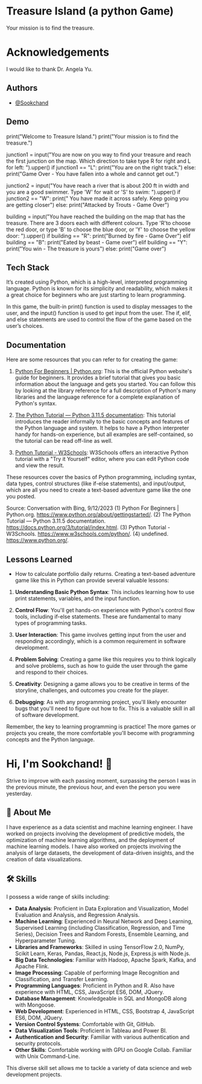 
#  Treasure Island (a python Game)
Your mission is to find the treasure.
#  Acknowledgements
I would like to thank Dr. Angela Yu.
## Authors

- [@Sookchand](https://github.com/Sookchand)


## Demo
print("Welcome to Treasure Island.")
print("Your mission is to find the treasure.")

junction1 = input("You are now on you way to find your treasure and reach the first junction on the map. Which direction to take type R for right and L for left: ").upper()
if junction1 == "L":
    print("You are on the right track.")
else:
    print("Game Over - You have fallen into a whole and cannot get out.")

junction2 = input("You have reach a river that is about 200 ft in width and you are a good swimmer.  Type 'W' for wait or 'S' to swim: ").upper()
if junction2 == "W":
    print(" You have made it across safely. Keep going you are getting closer")
else:
    print("Attacked by Trouts - Game Over")
    
building = input("You have reached the building on the map that has the treasure. There are 3 doors each with different colours. Type 'R'to choose the red door, or type 'B' to choose the blue door, or 'Y' to choose the yellow door: ").upper()
if building == "R":
    print("Burned by fire - Game Over")
elif building == "B":
    print("Eated by beast - Game over")
elif building == "Y":
    print("You win - The treasure is yours")
else:
    print("Game over")

## Tech Stack
It’s created using Python, which is a high-level, interpreted programming language. Python is known for its simplicity and readability, which makes it a great choice for beginners who are just starting to learn programming.

In this game, the built-in print() function is used to display messages to the user, and the input() function is used to get input from the user. The if, elif, and else statements are used to control the flow of the game based on the user’s choices.
## Documentation
Here are some resources that you can refer to for creating the game:

1. [Python For Beginners | Python.org](^1^): This is the official Python website's guide for beginners. It provides a brief tutorial that gives you basic information about the language and gets you started. You can follow this by looking at the library reference for a full description of Python's many libraries and the language reference for a complete explanation of Python's syntax.

2. [The Python Tutorial — Python 3.11.5 documentation](^2^): This tutorial introduces the reader informally to the basic concepts and features of the Python language and system. It helps to have a Python interpreter handy for hands-on experience, but all examples are self-contained, so the tutorial can be read off-line as well.

3. [Python Tutorial - W3Schools](^3^): W3Schools offers an interactive Python tutorial with a "Try it Yourself" editor, where you can edit Python code and view the result.

These resources cover the basics of Python programming, including syntax, data types, control structures (like if-else statements), and input/output, which are all you need to create a text-based adventure game like the one you posted.

Source: Conversation with Bing, 9/12/2023
(1) Python For Beginners | Python.org. https://www.python.org/about/gettingstarted/.
(2) The Python Tutorial — Python 3.11.5 documentation. https://docs.python.org/3/tutorial/index.html.
(3) Python Tutorial - W3Schools. https://www.w3schools.com/python/.
(4) undefined. https://www.python.org/.
## Lessons Learned
-  How to calculate portfolio daily returns.
Creating a text-based adventure game like this in Python can provide several valuable lessons:

1. **Understanding Basic Python Syntax**: This includes learning how to use print statements, variables, and the input function.

2. **Control Flow**: You'll get hands-on experience with Python's control flow tools, including if-else statements. These are fundamental to many types of programming tasks.

3. **User Interaction**: This game involves getting input from the user and responding accordingly, which is a common requirement in software development.

4. **Problem Solving**: Creating a game like this requires you to think logically and solve problems, such as how to guide the user through the game and respond to their choices.

5. **Creativity**: Designing a game allows you to be creative in terms of the storyline, challenges, and outcomes you create for the player.

6. **Debugging**: As with any programming project, you'll likely encounter bugs that you'll need to figure out how to fix. This is a valuable skill in all of software development.

Remember, the key to learning programming is practice! The more games or projects you create, the more comfortable you'll become with programming concepts and the Python language.
# Hi, I'm Sookchand! 👋

Strive to improve with each passing moment, surpassing the person I was in the previous minute, the previous hour, and even the person you were yesterday.
## 🚀 About Me
I have experience as a data scientist and machine learning engineer. I have worked on projects involving the development of predictive models, the optimization of machine learning algorithms, and the deployment of machine learning models. I have also worked on projects involving the analysis of large datasets, the development of data-driven insights, and the creation of data visualizations.
## 🛠 Skills
I possess a wide range of skills including:

- **Data Analysis**: Proficient in Data Exploration and Visualization, Model Evaluation and Analysis, and Regression Analysis.
- **Machine Learning**: Experienced in Neural Network and Deep Learning, Supervised Learning (including Classification, Regression, and Time Series), Decision Trees and Random Forests, Ensemble Learning, and Hyperparameter Tuning.
- **Libraries and Frameworks**: Skilled in using TensorFlow 2.0, NumPy, Scikit Learn, Keras, Pandas, React.js, Node.js, Express.js with Node.js.
- **Big Data Technologies**: Familiar with Hadoop, Apache Spark, Kafka, and Apache Flink.
- **Image Processing**: Capable of performing Image Recognition and Classification, and Transfer Learning.
- **Programming Languages**: Proficient in Python and R. Also have experience with HTML, CSS, JavaScript ES6, DOM, JQuery.
- **Database Management**: Knowledgeable in SQL and MongoDB along with Mongoose.
- **Web Development**: Experienced in HTML, CSS, Bootstrap 4, JavaScript ES6, DOM, JQuery.
- **Version Control Systems**: Comfortable with Git, GitHub.
- **Data Visualization Tools**: Proficient in Tableau and Power BI.
- **Authentication and Security**: Familiar with various authentication and security protocols.
- **Other Skills**: Comfortable working with GPU on Google Collab. Familiar with Unix Command-Line.

This diverse skill set allows me to tackle a variety of data science and web development projects.